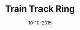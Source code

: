 ---
title: "Train Track Ring"
date: 10-10-2015

image: image.png
cad: model.ldr

source_url: "https://www.youtube.com/watch?v=z8T2LR1GMOA"
source_title: "IHS Gravtec Odyssey"
source_name: "Robert Turner"
source_date: 28-06-2015

taxonomy:
  part: ["53400"]
  partcount: 16

  width: [88, stud]
  depth: [88, stud]
  height: [1, brick]

  function: shape_2D
  shape_2D_segments: 16
  shape_2D_segsize: 1
---